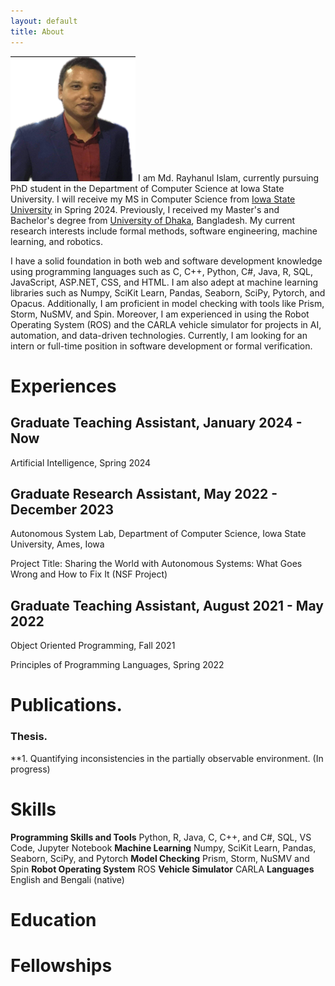 ```yaml
---
layout: default
title: About
---
```



<img src="/images/shakespeare.png" class="right"  width="200" 
     height="200" />
I am Md. Rayhanul Islam, currently pursuing PhD student in the Department of Computer Science at Iowa State University. I will receive my MS in Computer Science from [Iowa State University](https://www.cs.iastate.edu/) in Spring 2024. Previously, I received my Master's and Bachelor's degree from [University of Dhaka](http://www.du.ac.bd/), Bangladesh. My current research interests include formal methods, software engineering, machine learning, and robotics.



I have a solid foundation in both web and software development knowledge using programming languages such as C, C++, Python, C#, Java, R, SQL, JavaScript, ASP.NET, CSS, and HTML. I am also adept at machine learning libraries such as Numpy, SciKit Learn, Pandas, Seaborn, SciPy, Pytorch, and Opacus. Additionally, I am proficient in model checking with tools like Prism, Storm, NuSMV, and Spin. Moreover, I am experienced in using the Robot Operating System (ROS) and the CARLA vehicle simulator for projects in AI, automation, and data-driven technologies. Currently, I am looking for an intern or full-time position in software development or formal verification.  



<!-- 
{% highlight ruby %}
#include <iostream>
using namespace std;
int main(void){
     cout << " Welcome everyone" ;
}
{% endhighlight %} -->



# Experiences

## Graduate Teaching Assistant, January 2024 - Now
Artificial Intelligence, Spring 2024


## Graduate Research Assistant, May 2022 - December 2023
Autonomous System Lab, Department of Computer Science, Iowa State University, Ames, Iowa

Project Title: Sharing the World with Autonomous Systems: What Goes Wrong and How to Fix It (NSF Project)


## Graduate Teaching Assistant, August 2021 - May 2022
Object Oriented Programming, Fall 2021

Principles of Programming Languages, Spring 2022




# Publications. 
### Thesis.  
**1.  Quantifying inconsistencies in the partially observable environment. (In progress)

<!-- 
### Conference Papers.
**1. [PyEvolve: Automating Frequent Code Changes in Python ML Systems](https://danny.cs.colorado.edu/papers/PyEvolve_ICSE2023.pdf)** (ICSE 2023: IEEE/ACM International Conference on Software Engineering)<br/> 
Malinda Dilhara, Ameya Ketkar, and Danny Dig, Melbourne, Australia, May 2023. 13 pages, Acceptance ratio: 26% (197/757)  
   
     
**2. [Discovering repetitive code changes in Python ML systems](https://dl.acm.org/doi/abs/10.1145/3468264.3473493)** (ICSE 2022: IEEE/ACM International Conference on Software Engineering)<br/>
Malinda Dilhara, Ameya Ketkar, Nikhith Sannidhi, Danny Dig. Pittsburgh, USA, May 2022. 13 pages, 
Acceptance ratio: 26% (197/757) 
     
     
**3. [Discovering repetitive code changes in ML systems](https://dl.acm.org/doi/abs/10.1145/3468264.3473493)** (ESEC/FSE 2021: Proceedings of the 29th ACM Joint Meeting on European Software Engineering Conference and Symposium on the Foundations of Software Engineering)<br/>
Malinda Dilhara
     
**4. [Automated detection and repair of incompatible uses of runtime permissions in Android apps](https://www.researchgate.net/profile/Haipeng_Cai/publication/326566842_Automated_detection_and_repair_of_incompatible_uses_of_runtime_permissions_in_Android_apps/links/5bd2a997299bf1124fa37c9b/Automated-detection-and-repair-of-incompatible-uses-of-runtime-permissions-in-Android-apps.pdf)** (MOBILESoft 2018)<br/> 
Malinda Dilhara, Haipeng Cai, John Jenkins ([tool](https://bitbucket.org/malindadoo/arpdroid)) ([slides](https://github.com/maldil/maldil.github.io/blob/master/slides/Automated%20Detection%20and%20Repair%20of%20Incompatible%20Uses%20of%20Runtime%20Permissions%20in%20Android%20Apps-r2.pptx))

**4. [Sensor platform for non-invasive ubiquitous current sensing](https://ieeexplore.ieee.org/abstract/document/7796322)** (ICST-2016)<br/>
Malinda Dilhara, Jayathu Samarawickrama, Samitha Elvitigala -->

# Skills

  **Programming Skills and Tools**   Python, R, Java, C, C++, and C#, SQL, VS Code, Jupyter Notebook
  **Machine Learning**               Numpy, SciKit Learn, Pandas, Seaborn, SciPy, and Pytorch
  **Model Checking**                 Prism, Storm, NuSMV and Spin
  **Robot Operating System**         ROS
  **Vehicle Simulator**              CARLA
  **Languages**                      English and Bengali (native)

  
# Education 

# Fellowships 


